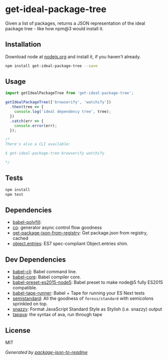 # get-ideal-package-tree 

Given a list of packages, returns a JSON representation of the ideal package tree - like how npm@3 would install it.

## Installation

Download node at [nodejs.org](http://nodejs.org) and install it, if you haven't already.

```sh
npm install get-ideal-package-tree --save
```

## Usage

```js
import getIdealPackageTree from 'get-ideal-package-tree';

getIdealPackageTree(['browserify', 'watchify'])
  .then(tree => {
    console.log('ideal dependency tree', tree);
  })
  .catch(err => {
    console.error(err);
  });

/*
There's also a CLI available:

$ get-ideal-package-tree browserify watchify

*/

```

## Tests

```sh
npm install
npm test
```

## Dependencies

- [babel-polyfill](https://github.com/babel/babel/tree/master/packages): 
- [co](https://github.com/tj/co): generator async control flow goodness
- [get-package-json-from-registry](https://github.com/kesla/get-package-json-from-registry): Get package.json from registry, cached
- [object.entries](https://github.com/es-shims/Object.entries): ES7 spec-compliant Object.entries shim.

## Dev Dependencies

- [babel-cli](https://github.com/babel/babel/tree/master/packages): Babel command line.
- [babel-core](https://github.com/babel/babel/tree/master/packages): Babel compiler core.
- [babel-preset-es2015-node5](https://github.com/alekseykulikov/babel-preset-es2015-node5): Babel preset to make node@5 fully ES2015 compatible.
- [babel-tape-runner](https://github.com/wavded/babel-tape-runner): Babel + Tape for running your ES Next tests
- [semistandard](https://github.com/Flet/semistandard): All the goodness of `feross/standard` with semicolons sprinkled on top.
- [snazzy](https://github.com/feross/snazzy): Format JavaScript Standard Style as Stylish (i.e. snazzy) output
- [tapava](https://github.com/kesla/tapava): the syntax of ava, run through tape


## License

MIT

_Generated by [package-json-to-readme](https://github.com/zeke/package-json-to-readme)_
